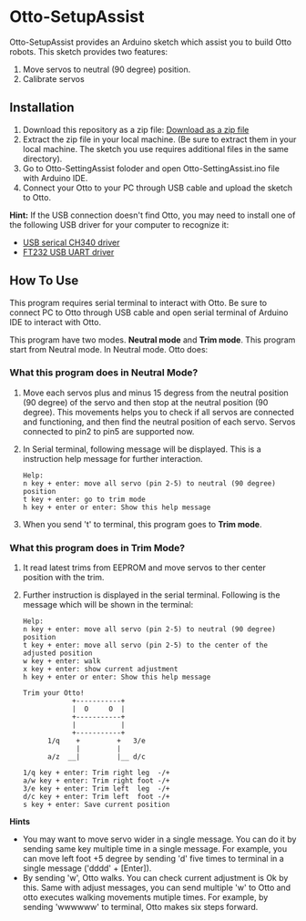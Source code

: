 # Otto-SetupAssist
Otto-SetupAssist provides an Arduino sketch which assist you to build Otto robots. This sketch provides two features: 
1. Move servos to neutral  (90 degree) position. 
2. Calibrate servos

## **Installation**
1. Download this repository as a zip file: [Download as a zip file](https://github.com/ROBOT-ICHIBA/Otto-SetupAssist/archive/refs/heads/main.zip)
2. Extract the zip file in your local machine. (Be sure to extract them in your local machine. The sketch you use requires additional files in the same directory).
3. Go to Otto-SettingAssist foloder and open Otto-SettingAssist.ino file with Arduino IDE.
4. Connect your Otto to your PC through USB cable and upload the sketch to Otto.

**Hint:** If the USB connection doesn't find Otto, you may need to install one of the following USB driver for your computer to recognize it:

- [USB serical CH340 driver](https://sparks.gogo.co.nz/ch340.html)
- [FT232 USB UART driver](https://www.ftdichip.com/Drivers/CDM/CDM%20v2.12.28%20WHQL%20Certified.zip)

## **How To Use**
This program requires serial terminal to interact with Otto. Be sure to connect PC to Otto through USB cable and open serial terminal of Arduino IDE to interact with Otto.

This program have two modes. **Neutral mode** and **Trim mode**.
This program start from Neutral mode.
In Neutral mode. Otto does:

### **What this program does in Neutral Mode?** 
1. Move each servos plus and minus 15 degress from the neutral position (90 degree) of the servo and then stop at the neutral position (90 degree). This movements helps you to check if all servos are connected and functioning, and then find the neutral position of each servo. Servos connected to pin2 to pin5 are supported now.

2. In Serial terminal, following message will be displayed. This is a instruction help message for further interaction.

    ```
    Help:
    n key + enter: move all servo (pin 2-5) to neutral (90 degree) position
    t key + enter: go to trim mode
    h key + enter or enter: Show this help message
    ```

3. When you send 't' to terminal, this program goes to **Trim mode**.

### **What this program does in Trim Mode?**
1. It read latest trims from EEPROM and move servos to ther center position with the trim.
2. Further instruction is displayed in the serial terminal. Following is the message which will be shown in the terminal:

    ```
    Help:
    n key + enter: move all servo (pin 2-5) to neutral (90 degree) position
    t key + enter: move all servo (pin 2-5) to the center of the adjusted position
    w key + enter: walk
    x key + enter: show current adjustment
    h key + enter or enter: Show this help message

    Trim your Otto!
                +-----------+
                |  O     O  |
                +-----------+
                |           |
                +-----------+
          1/q    +         +   3/e
                 |         |
          a/z  __|         |__ d/c

    1/q key + enter: Trim right leg  -/+
    a/w key + enter: Trim right foot -/+
    3/e key + enter: Trim left  leg  -/+
    d/c key + enter: Trim left  foot -/+
    s key + enter: Save current position
    ```

**Hints**
- You may want to move servo wider in a single message. You can do it by sending same key multiple time in a single message. For example, you can move left foot +5 degree by sending 'd' five times to terminal in a single message ('dddd' + [Enter]).
- By sending 'w', Otto walks. You can check current adjustment is Ok by this. Same with adjust messages, you can send multiple 'w' to Otto and otto executes walking movements mutiple times. For example, by sending 'wwwwww' to terminal, Otto makes six steps forward.

